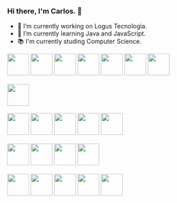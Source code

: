 ### Hi there, I'm Carlos. 👋
- 🔭 I’m currently working on Logus Tecnologia.
- 🌱 I’m currently learning Java and JavaScript.
- 📚 I'm currently studing Computer Science.

<div>
  <img width="50px" src="https://cdn.jsdelivr.net/gh/devicons/devicon/icons/java/java-original.svg" />
  <img width="50px" src="https://cdn.jsdelivr.net/gh/devicons/devicon/icons/javascript/javascript-original.svg" />
  <img width="50px" src="https://cdn.jsdelivr.net/gh/devicons/devicon/icons/php/php-original.svg" />
  <img width="50px" src="https://cdn.jsdelivr.net/gh/devicons/devicon/icons/python/python-original.svg" />
  <img width="50px" src="https://cdn.jsdelivr.net/gh/devicons/devicon/icons/cplusplus/cplusplus-original.svg" />
  <img width="50px" src="https://cdn.jsdelivr.net/gh/devicons/devicon/icons/c/c-original.svg" />
  <img width="50px" src="https://cdn.jsdelivr.net/gh/devicons/devicon/icons/typescript/typescript-original.svg" />
</div>
<br />
<div>
  <img width="50px" src="https://cdn.jsdelivr.net/gh/devicons/devicon/icons/html5/html5-original.svg" />
</div>
<br />
<div>
  <img width="50px" src="https://cdn.jsdelivr.net/gh/devicons/devicon/icons/laravel/laravel-plain.svg" />
  <img width="50px" src="https://cdn.jsdelivr.net/gh/devicons/devicon/icons/mocha/mocha-plain.svg" />
  <img width="50px" src="https://cdn.jsdelivr.net/gh/devicons/devicon/icons/react/react-original.svg" />
  <img width="50px" src="https://cdn.jsdelivr.net/gh/devicons/devicon/icons/nodejs/nodejs-original.svg" />
  <img width="50px" src="https://cdn.jsdelivr.net/gh/devicons/devicon/icons/vuejs/vuejs-original.svg" />
</div>
<br />
<div>
  <img width="50px" src="https://cdn.jsdelivr.net/gh/devicons/devicon/icons/mongodb/mongodb-original.svg" />
  <img width="50px" src="https://cdn.jsdelivr.net/gh/devicons/devicon/icons/mysql/mysql-original.svg" />
  <img width="50px" src="https://cdn.jsdelivr.net/gh/devicons/devicon/icons/postgresql/postgresql-original.svg" />
  <img width="50px" src="https://cdn.jsdelivr.net/gh/devicons/devicon/icons/firebase/firebase-plain.svg" />
</div>
<br />
<div>
  <img width="50px" src="https://cdn.jsdelivr.net/gh/devicons/devicon/icons/linux/linux-original.svg" />
  <img width="50px" src="https://cdn.jsdelivr.net/gh/devicons/devicon/icons/raspberrypi/raspberrypi-original.svg" />
  <img width="50px" src="https://cdn.jsdelivr.net/gh/devicons/devicon/icons/ubuntu/ubuntu-plain.svg" />
  <img width="50px" src="https://cdn.jsdelivr.net/gh/devicons/devicon/icons/git/git-original.svg" />
  <img width="50px" src="https://cdn.jsdelivr.net/gh/devicons/devicon/icons/arduino/arduino-original.svg" />
</div>
